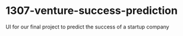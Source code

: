 # 1307-venture-success-prediction
UI for our final project to predict the success of a startup company 
